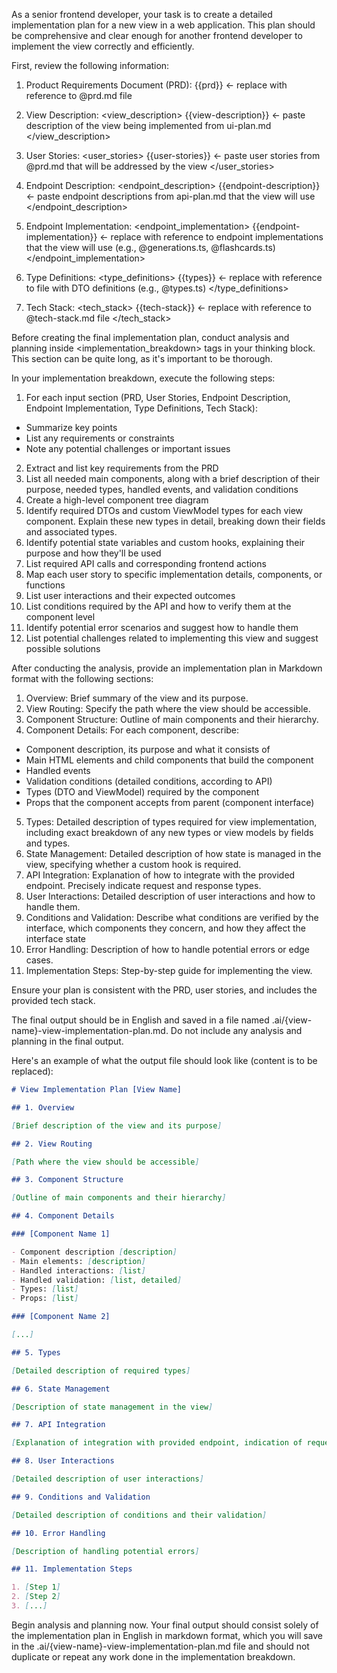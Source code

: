 As a senior frontend developer, your task is to create a detailed implementation plan for a new view in a web application. This plan should be comprehensive and clear enough for another frontend developer to implement the view correctly and efficiently.

First, review the following information:

1. Product Requirements Document (PRD):
   <prd>
   {{prd}} <- replace with reference to @prd.md file
   </prd>

2. View Description:
   <view_description>
   {{view-description}} <- paste description of the view being implemented from ui-plan.md
   </view_description>

3. User Stories:
   <user_stories>
   {{user-stories}} <- paste user stories from @prd.md that will be addressed by the view
   </user_stories>

4. Endpoint Description:
   <endpoint_description>
   {{endpoint-description}} <- paste endpoint descriptions from api-plan.md that the view will use
   </endpoint_description>

5. Endpoint Implementation:
   <endpoint_implementation>
   {{endpoint-implementation}} <- replace with reference to endpoint implementations that the view will use (e.g., @generations.ts, @flashcards.ts)
   </endpoint_implementation>

6. Type Definitions:
   <type_definitions>
   {{types}} <- replace with reference to file with DTO definitions (e.g., @types.ts)
   </type_definitions>

7. Tech Stack:
   <tech_stack>
   {{tech-stack}} <- replace with reference to @tech-stack.md file
   </tech_stack>

Before creating the final implementation plan, conduct analysis and planning inside <implementation_breakdown> tags in your thinking block. This section can be quite long, as it's important to be thorough.

In your implementation breakdown, execute the following steps:

1. For each input section (PRD, User Stories, Endpoint Description, Endpoint Implementation, Type Definitions, Tech Stack):

- Summarize key points
- List any requirements or constraints
- Note any potential challenges or important issues

2. Extract and list key requirements from the PRD
3. List all needed main components, along with a brief description of their purpose, needed types, handled events, and validation conditions
4. Create a high-level component tree diagram
5. Identify required DTOs and custom ViewModel types for each view component. Explain these new types in detail, breaking down their fields and associated types.
6. Identify potential state variables and custom hooks, explaining their purpose and how they'll be used
7. List required API calls and corresponding frontend actions
8. Map each user story to specific implementation details, components, or functions
9. List user interactions and their expected outcomes
10. List conditions required by the API and how to verify them at the component level
11. Identify potential error scenarios and suggest how to handle them
12. List potential challenges related to implementing this view and suggest possible solutions

After conducting the analysis, provide an implementation plan in Markdown format with the following sections:

1. Overview: Brief summary of the view and its purpose.
2. View Routing: Specify the path where the view should be accessible.
3. Component Structure: Outline of main components and their hierarchy.
4. Component Details: For each component, describe:

- Component description, its purpose and what it consists of
- Main HTML elements and child components that build the component
- Handled events
- Validation conditions (detailed conditions, according to API)
- Types (DTO and ViewModel) required by the component
- Props that the component accepts from parent (component interface)

5. Types: Detailed description of types required for view implementation, including exact breakdown of any new types or view models by fields and types.
6. State Management: Detailed description of how state is managed in the view, specifying whether a custom hook is required.
7. API Integration: Explanation of how to integrate with the provided endpoint. Precisely indicate request and response types.
8. User Interactions: Detailed description of user interactions and how to handle them.
9. Conditions and Validation: Describe what conditions are verified by the interface, which components they concern, and how they affect the interface state
10. Error Handling: Description of how to handle potential errors or edge cases.
11. Implementation Steps: Step-by-step guide for implementing the view.

Ensure your plan is consistent with the PRD, user stories, and includes the provided tech stack.

The final output should be in English and saved in a file named .ai/{view-name}-view-implementation-plan.md. Do not include any analysis and planning in the final output.

Here's an example of what the output file should look like (content is to be replaced):

```markdown
# View Implementation Plan [View Name]

## 1. Overview

[Brief description of the view and its purpose]

## 2. View Routing

[Path where the view should be accessible]

## 3. Component Structure

[Outline of main components and their hierarchy]

## 4. Component Details

### [Component Name 1]

- Component description [description]
- Main elements: [description]
- Handled interactions: [list]
- Handled validation: [list, detailed]
- Types: [list]
- Props: [list]

### [Component Name 2]

[...]

## 5. Types

[Detailed description of required types]

## 6. State Management

[Description of state management in the view]

## 7. API Integration

[Explanation of integration with provided endpoint, indication of request and response types]

## 8. User Interactions

[Detailed description of user interactions]

## 9. Conditions and Validation

[Detailed description of conditions and their validation]

## 10. Error Handling

[Description of handling potential errors]

## 11. Implementation Steps

1. [Step 1]
2. [Step 2]
3. [...]
```

Begin analysis and planning now. Your final output should consist solely of the implementation plan in English in markdown format, which you will save in the .ai/{view-name}-view-implementation-plan.md file and should not duplicate or repeat any work done in the implementation breakdown.
